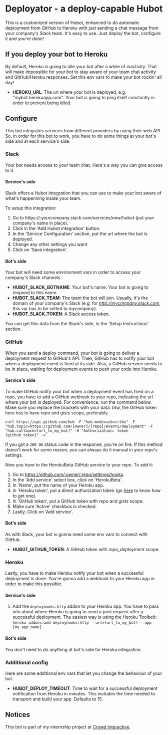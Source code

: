 # Deployator - a deploy-capable Hubot

This is a customized version of Hubot, enhanced to do automatic deployment from 
GitHub to Heroku with just sending a chat message from your company's Slack team.
It's easy to use. Just deploy the bot, configure it and you're done!

## If you deploy your bot to Heroku

By default, Heroku is going to idle your bot after a while of inactivity. That will make impossible for your bot to stay aware of your team chat activity and GitHub/Heroku responses. Set this env vars to make your bot rockin' all day!

* <b>HEROKU_URL</b>: The url where your bot is deployed, e.g. "mybot.herokuapp.com". Your bot is going to ping itself constantly in order to prevent being idled.

## Configure

This bot integrates services from different providers by using their web API.
So, in order for this bot to work, you have to do some things at your bot's side
and at each service's side.


### Slack

Your bot needs access to your team chat. Here's a way you can give access to it.

#### Service's side

Slack offers a Hubot integration that you can use to make your bot aware of what's happenning inside your team.

To setup this integration:

1. Go to https://:yourcompany.slack.com/services/new/hubot (put your company's name in place).
2. Click in the 'Add Hubot integration' button.
3. In the 'Service Configuration' section, put the url where the bot is deployed.
4. Change any other settings you want.
5. Click on 'Save integration'.

#### Bot's side

Your bot will need some environment vars in order to access your company's Slack channels.

* <b>HUBOT_SLACK_BOTNAME</b>: Your bot's name. Your bot is going to respond to this name.
* <b>HUBOT_SLACK_TEAM</b>: The team the bot will join. Usually, it's the domain of your company's Slack (e.g. for <i>http://mycompany.slack.com</i>, this var has to be setted to <i>mycompany</i>).
* <b>HUBOT_SLACK_TOKEN</b>: A Slack access token.

You can get this data from the Slack's side, in the 'Setup Instructions' section.

### GitHub

When you send a deploy command, your bot is going to deliver a deployment request to GitHub's API. Then, GitHub has to notify your bot when a deployment event is fired at its side. Also, a GitHub service needs to be in place, waiting for deployment events to push your code into Heroku.

#### Service's side

To make GitHub notify your bot when a deployment event has fired on a repo, you have to add a GitHub webhook to your repo, indicating the url where your bot is deployed. For convenience, run the command below. Make sure you replace the brackets with your data. btw, the GitHub token here has to have <i>repo</i> and <i>gists</i> scope, preferably.

    curl https://api.github.com/hub -F "hub.mode=subscribe" -F "hub.topic=https://github.com/[owner]/[repo]/events/deployment" -F "hub.callback=[url_to_my_bot]" -H "Authorization: token [github_token]" -v`

If you got a `200 OK` status code in the response, you're on fire. If this method doesn't work for some reason, you can always do it manual in your repo's settings.

Now you have to the HerokuBeta GitHub service to your repo. To add it:

1. Go to https://github.com/:owner/:repo/settings/hooks.
2. In the 'Add service' select box, click on 'HerokuBeta'.
3. In 'Name', put the name of your Heroku app.
4. In 'Heroku token', put a direct authorization token (go [here](https://devcenter.heroku.com/articles/oauth#direct-authorization) to know how to get one).
5. In 'GitHub token', put a GitHub token with <i>repo</i> and <i>gists</i> scope.
6. Make sure 'Active' checkbox is checked.
7. Lastly, Click on 'Add service'.

#### Bot's side

As with Slack, your bot is gonna need some env vars to connect with GitHub.

* <b>HUBOT_GITHUB_TOKEN</b>: A GitHub token with <i>repo_deployment</i> scope.

### Heroku

Lastly, you have to make Heroku notify your bot when a successful deployment is done. You're gonna add a webhook to your Heroku app in order to make this possible.

#### Service's side

1. Add the `deployhooks:http` addon to your Heroku app. You have to pass info about where Heroku is going to send a post request after a successful deployment. The easiest way is using the Heroku Toolbelt: `heroku addons:add deployhooks:http --url=[url_to_my_bot] --app [my_app_name]`

#### Bot's side

You don't need to do anything at bot's side for Heroku integration.

### Additional config

Here are some additional env vars that let you change the behaviour of your bot.

* <b>HUBOT_DEPLOY_TIMEOUT</b>: Time to wait for a successful deployment notification from Heroku in minutes. This includes the time needed to transport and build your app. Defaults to 15.

## Notices

This bot is part of my internship project at [Crowd Interactive](http://crowdint.com).
